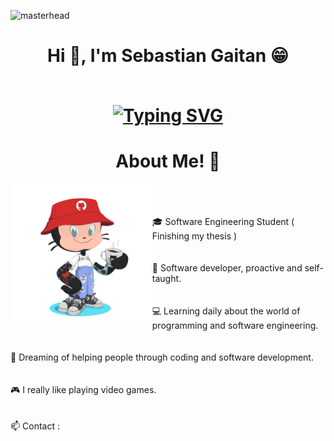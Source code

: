 ![masterhead](https://user-images.githubusercontent.com/10498744/210012254-234538ff-d198-48aa-8964-37e6fd45d227.gif)


<h1 align="center">  Hi 👋, I'm Sebastian Gaitan 😁
  <br><br>
  <p align=center>
  <a href="https://git.io/typing-svg">
    <a href="https://git.io/typing-svg"><img src="https://readme-typing-svg.herokuapp.com?font=Fira+Code&pause=1000&color=88888885&center=true&width=675&lines=I'm+a+passionate+Software+Engineering+Student!;Soy+un+apasionado+estudiante+de+Ingenier%C3%ADa+de+Sistemas!"   
     alt="Typing SVG" />
    </a>  
  </p>
</h1>


 <div>
   <h1 align = "center"> About Me! 📖 </h1>
     <div>
     <img align="left"  width = 45%    src = Assets/OctaCat-2.png >
     <p align = "left">
         <br><br><br> 
       🎓 Software Engineering Student ( Finishing my thesis )
         <br><br><br>
       📝 Software developer, proactive and self-taught.
         <br><br><br>  
       💻 Learning daily about the world of programming and software engineering.
         <br><br><br>
       🤞 Dreaming of helping people through coding and software development.
         <br><br><br>
       🎮 I really like playing video games.
         <br><br><br> 
       📫 Contact :
     </p>
  </div>
 </div>
   


  
 




